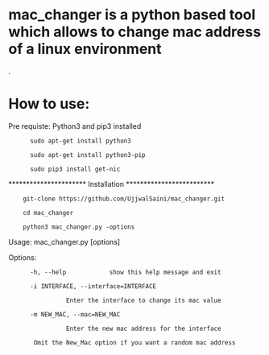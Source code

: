 # mac_changer is a python based tool which allows to change mac address of a linux environment
 .




#  How to use:

Pre requiste: Python3 and pip3 installed 

	      sudo apt-get install python3 
	      
	      sudo apt-get install python3-pip
	      
	      sudo pip3 install get-nic		
	      
**********************         Installation *************************

		git-clone https://github.com/UjjwalSaini/mac_changer.git

		cd mac_changer

		python3 mac_changer.py -options


Usage: mac_changer.py [options]

Options:

		  -h, --help            show this help message and exit

		  -i INTERFACE, --interface=INTERFACE

					Enter the interface to change its mac value

		  -m NEW_MAC, --mac=NEW_MAC

					Enter the new mac address for the interface

		   Omit the New_Mac option if you want a random mac address	
